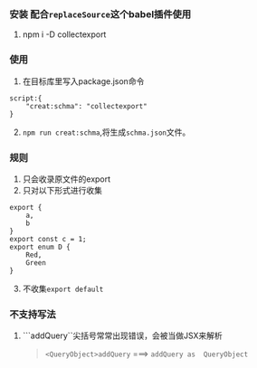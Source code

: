 ### 安装 配合```replaceSource```这个babel插件使用
1. npm i -D collectexport

### 使用
1. 在目标库里写入package.json命令 
```
script:{
    "creat:schma": "collectexport"
}
```
2. ```npm run creat:schma```,将生成```schma.json```文件。

### 规则
1. 只会收录原文件的export
2. 只对以下形式进行收集
```
export {
    a,
    b
}
export const c = 1;
export enum D {
    Red,
    Green
}
```
3. 不收集```export default```
### 不支持写法
1. ```<QueryObject>addQuery``尖括号常常出现错误，会被当做JSX来解析
    > ```<QueryObject>addQuery``` ===> ```addQuery as  QueryObject```